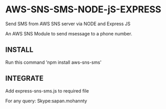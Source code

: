 # AWS-SNS-SMS-NODE-jS-EXPRESS
Send SMS from AWS SNS server via NODE and Express JS

An AWS SNS Module to send msessage to a phone number.

INSTALL
-----------------------------

Run this command 'npm install aws-sns-sms'

INTEGRATE
---------------------------
Add express-sns-sms.js to required file

For any query: Skype:sapan.mohannty

